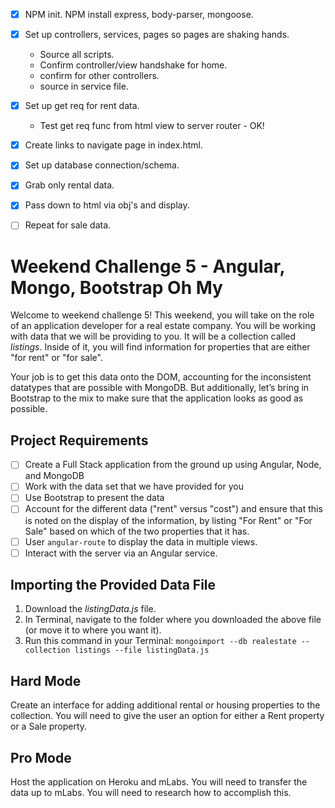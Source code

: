 - [x] NPM init. NPM install express, body-parser, mongoose. 

- [x] Set up controllers, services, pages so pages are shaking hands.
    - Source all scripts.
    - Confirm controller/view handshake for home.
    - confirm for other controllers.
    - source in service file.
- [x] Set up get req for rent data.
    - Test get req func from html view to server router - OK!
- [x] Create links to navigate page in index.html.
- [x] Set up database connection/schema.
- [x] Grab only rental data.
- [x] Pass down to html via obj's and display.
- [ ] Repeat for sale data.


# Weekend Challenge 5 - Angular, Mongo, Bootstrap Oh My

Welcome to weekend challenge 5! This weekend, you will take on the role of an application developer for a real estate company. You will be working with data that we will be providing to you. It will be a collection called *listings*. Inside of it, you will find information for properties that are either "for rent" or "for sale".

Your job is to get this data onto the DOM, accounting for the inconsistent datatypes that are possible with MongoDB. But additionally, let’s bring in Bootstrap to the mix to make sure that the application looks as good as possible.

## Project Requirements

- [ ] Create a Full Stack application from the ground up using Angular, Node, and MongoDB
- [ ] Work with the data set that we have provided for you
- [ ] Use Bootstrap to present the data
- [ ] Account for the different data ("rent" versus "cost") and ensure that this is noted on the display of the information, by listing "For Rent" or "For Sale" based on which of the two properties that it has.
- [ ] User `angular-route` to display the data in multiple views.
- [ ] Interact with the server via an Angular service. 

## Importing the Provided Data File

1. Download the *listingData.js* file.
2. In Terminal, navigate to the folder where you downloaded the above file (or move it to where you want it).
3. Run this command in your Terminal: `mongoimport --db realestate --collection listings --file listingData.js`

## Hard Mode
Create an interface for adding additional rental or housing properties to the collection. You will need to give the user an option for either a Rent property or a Sale property.

## Pro Mode
Host the application on Heroku and mLabs. You will need to transfer the data up to mLabs. You will need to research how to accomplish this.